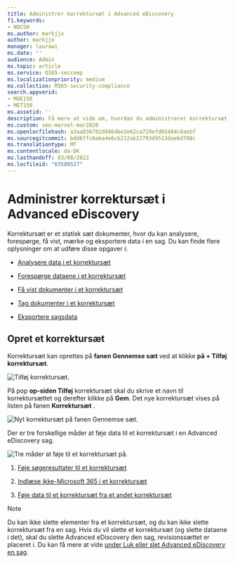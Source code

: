 ```yaml
---
title: Administrer korrektursæt i Advanced eDiscovery
f1.keywords:
- NOCSH
ms.author: markjjo
author: markjjo
manager: laurawi
ms.date: ''
audience: Admin
ms.topic: article
ms.service: O365-seccomp
ms.localizationpriority: medium
ms.collection: M365-security-compliance
search.appverid:
- MOE150
- MET150
ms.assetid: ''
description: Få mere at vide om, hvordan du administrerer korrektursæt, så du kan analysere, forespørge, få vist, mærke og eksportere data Advanced eDiscovery en sag.
ms.custom: seo-marvel-mar2020
ms.openlocfilehash: a3aa836782dd464be2e62ca729efd85484c8aebf
ms.sourcegitcommit: bdd6ffc6ebe4e6cb212ab22793d9513dae6d798c
ms.translationtype: MT
ms.contentlocale: da-DK
ms.lasthandoff: 03/08/2022
ms.locfileid: "63589527"
---
```

# <a name="manage-review-sets-in-advanced-ediscovery"></a>Administrer korrektursæt i Advanced eDiscovery

Korrektursæt er et statisk sæt dokumenter, hvor du kan analysere, forespørge, få vist, mærke og eksportere data i en sag. Du kan finde flere oplysninger om at udføre disse opgaver i:

- [Analysere data i et korrektursæt](analyzing-data-in-review-set.md)

- [Forespørge dataene i et korrektursæt](review-set-search.md)

- [Få vist dokumenter i et korrektursæt](view-documents-in-review-set.md)

- [Tag dokumenter i et korrektursæt](tagging-documents.md)

- [Eksportere sagsdata](exporting-data-ediscover20.md)

## <a name="create-a-review-set"></a>Opret et korrektursæt

Korrektursæt kan oprettes på **fanen Gennemse sæt** ved at klikke **på + Tilføj korrektursæt**.

![Tilføj korrektursæt.](../media/f45c51d9-585d-47d1-b7fb-0288715e0b6a.png)

På pop **op-siden Tilføj** korrektursæt skal du skrive et navn til korrektursættet og derefter klikke på **Gem**. Det nye korrektursæt vises på listen på fanen **Korrektursæt** .

![Nyt korrektursæt på fanen Gennemse sæt.](../media/AeDnewreviewset.png)

Der er tre forskellige måder at føje data til et korrektursæt i en Advanced eDiscovery sag.

![Tre måder at føje til et korrektursæt på.](../media/1f1f4efd-c03b-4255-bc3d-df358e56549c.png)

1. [Føje søgeresultater til et korrektursæt](add-data-to-review-set.md)

2. [Indlæse ikke-Microsoft 365 i et korrektursæt](load-non-Office-365-data-into-a-review-set.md)

3. [Føje data til et korrektursæt fra et andet korrektursæt](add-data-to-review-set-from-another-review-set.md)

> [!NOTE]
> Du kan ikke slette elementer fra et korrektursæt, og du kan ikke slette korrektursæt fra en sag. Hvis du vil slette et korrektursæt (og slette dataene i det), skal du slette Advanced eDiscovery den sag, revisionssættet er placeret i. Du kan få mere at vide [under Luk eller slet Advanced eDiscovery en sag](close-or-delete-case.md).
